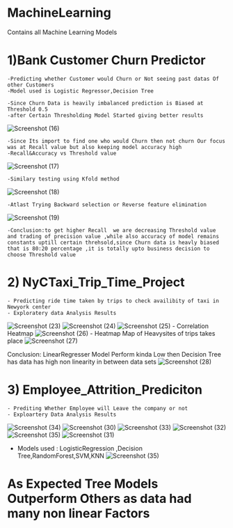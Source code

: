 # MachineLearning
Contains all Machine Learning Models
# 1)Bank Customer Churn Predictor
    -Predicting whether Customer would Churn or Not seeing past datas Of other Customers
    -Model used is Logistic Regressor,Decision Tree

    -Since Churn Data is heavily imbalanced prediction is Biased at Threshold 0.5
    -after Certain Thresholding Model Started giving better results
![Screenshot (16)](https://user-images.githubusercontent.com/102205233/177284947-9ceb28fe-28f6-4265-af4e-c76f980c387b.png)

    -Since Its import to find one who would Churn then not churn Our focus was at Recall value but also keeping model accuracy high
    -Recall&Accuracy vs Threshold value
![Screenshot (17)](https://user-images.githubusercontent.com/102205233/177284988-d7f08a00-975b-4a21-abaf-32752dbb64cf.png)

    -Similary testing using Kfold method 
![Screenshot (18)](https://user-images.githubusercontent.com/102205233/177285033-7ac6126d-5b40-4b00-b682-c218404dba04.png)

    -Atlast Trying Backward selection or Reverse feature elimination 
![Screenshot (19)](https://user-images.githubusercontent.com/102205233/177285107-9b7d8d30-2e7d-4b57-bbeb-01d775f2af7d.png)

    -Conclusion:to get higher Recall  we are decreasing Threshold value and trading of precision value ,while also accuracy of model remains constants uptill certain threhsold,since Churn data is heavly biased that is 80:20 percentage ,it is totally upto business decision to choose Threshold value
    
    
    
   
# 2) NyCTaxi_Trip_Time_Project
    - Predicting ride time taken by trips to check availibity of taxi in Newyork center
    - Exploratery data Analysis Results
![Screenshot (23)](https://user-images.githubusercontent.com/102205233/178106459-99704945-e12d-48ac-891b-c5123416db2d.png)
![Screenshot (24)](https://user-images.githubusercontent.com/102205233/178106387-e9a3fea2-399b-4956-8a51-eaadd1dbc02d.png)
![Screenshot (25)](https://user-images.githubusercontent.com/102205233/178106393-7cb44329-9440-474c-84b2-1cb551185af8.png)
    - Correlation Heatmap
![Screenshot (26)](https://user-images.githubusercontent.com/102205233/178106399-4e599417-62db-4ca1-aed9-b5923ac67fb0.png)
    - Heatmap Map of Heavysites of trips takes place
![Screenshot (27)](https://user-images.githubusercontent.com/102205233/178106408-cdb5c3b3-8567-4901-89d3-5a6ab8caa752.png)



Conclusion: LinearRegresser Model Perform kinda Low then Decision Tree has data has high non  linearity in between data sets
![Screenshot (28)](https://user-images.githubusercontent.com/102205233/178106349-917f5eb4-876c-4993-a642-ae0937c16cf2.png)


# 3) Employee_Attrition_Prediciton
    - Prediting Whether Employee will Leave the company or not
    - Exploartery Data Analysis Results
![Screenshot (34)](https://user-images.githubusercontent.com/102205233/180636852-4149ac3a-555a-4f18-9ebb-7d454131d9ee.png)
![Screenshot (30)](https://user-images.githubusercontent.com/102205233/180636857-0c55287a-417c-4ee9-9c0c-f16a184448b2.png)
![Screenshot (33)](https://user-images.githubusercontent.com/102205233/180636851-bba56a09-1195-49ce-8ba5-04c64ca41d3a.png)
![Screenshot (32)](https://user-images.githubusercontent.com/102205233/180636861-c709f97c-bb39-4be7-82fc-8cfe61ae9f64.png)
![Screenshot (35)](https://user-images.githubusercontent.com/102205233/180636865-2c2ffada-a3b7-4148-970d-c20b0dcb61ac.png)
![Screenshot (31)](https://user-images.githubusercontent.com/102205233/180636866-d21e8959-ac46-4459-bc8f-5d0e85027570.png)
   - Models used : LogisticRegression ,Decision Tree,RandomForest,SVM,KNN
![Screenshot (35)](https://user-images.githubusercontent.com/102205233/180636907-e658fa5c-1ce8-4eac-a6a9-4f6a0050577b.png)
   # As Expected Tree Models Outperform Others as data had many non linear Factors

  
   
   



